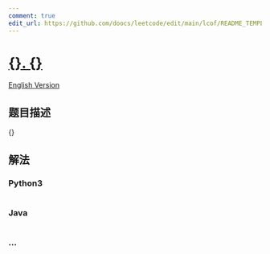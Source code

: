 ```yaml
---
comment: true
edit_url: https://github.com/doocs/leetcode/edit/main/lcof/README_TEMPLATE.md
---
```


# [{}. {}]({})

[English Version]({})

## 题目描述

<!-- 这里写题目描述 -->

{}

## 解法

<!-- 这里可写通用的实现逻辑 -->
<!-- tabs:start -->

### **Python3**

<!-- 这里可写当前语言的特殊实现逻辑 -->

```python

```

### **Java**

<!-- 这里可写当前语言的特殊实现逻辑 -->

```java

```

### **...**

```

```

<!-- tabs:end -->
